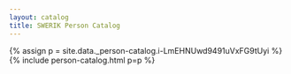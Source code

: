 ```yaml
---
layout: catalog
title: SWERIK Person Catalog
---
```

{% assign p = site.data._person-catalog.i-LmEHNUwd9491uVxFG9tUyi %}
{% include person-catalog.html p=p %}

